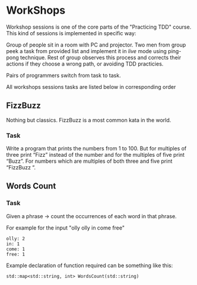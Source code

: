 # WorkShops

Workshop sessions is one of the core parts of the "Practicing TDD" course. This kind of sessions is implemented in specific way:

Group of people sit in a room with PC and projector. Two men from group peek a task from provided list and implement it in _live_ mode using ping-pong technique. Rest of group observes this process and corrects their actions if they choose a wrong path, or avoiding TDD practicies.

Pairs of programmers switch from task to task.

All workshops sessions tasks are listed below in corresponding order

## FizzBuzz

Nothing but classics. FizzBuzz is a most common kata in the world.

### Task

Write a program that prints the numbers from 1 to 100. But for multiples of three print “Fizz” instead of the number and for the multiples of five print “Buzz”. For numbers which are multiples of both three and five print “FizzBuzz “.

## Words Count

### Task

Given a phrase -> count the occurrences of each word in that phrase.

For example for the input "olly olly in come free"

```
olly: 2
in: 1
come: 1
free: 1
```

Example declaration of function required can be something like this:

```
std::map<std::string, int> WordsCount(std::string)
```
